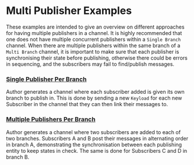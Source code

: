 # Multi Publisher Examples 
These examples are intended to give an overview on different approaches for having multiple publishers 
in a channel. It is highly recommended that one does not have multiple concurrent publishers within a 
`Single Branch` channel. When there are multiple publishers within the same branch of a `Multi Branch` 
channel, it is important to make sure that each publisher is synchronising their state before publishing, 
otherwise there could be errors in sequencing, and the subscribers may fail to find/publish messages. 

### [Single Publisher Per Branch](single_pub_per_branch.rs)
Author generates a channel where each subscriber added is given its own branch to publish in. This is 
done by sending a new `Keyload` for each new Subscriber in the channel that they can then link their 
messages to.

### [Multiple Publishers Per Branch](multi_pub_per_branch.rs)
Author generates a channel where two subscribers are added to each of two branches. Subscribers A and B 
post their messages in alternating order in branch A, demonstrating the synchronisation between each 
publishing entity to keep states in check. The same is done for Subscribers C and D in branch B. 
